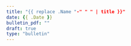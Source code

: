 ```yaml
---
title: "{{ replace .Name "-" " " | title }}"
date: {{ .Date }}
bulletin_pdf: ""
draft: true
type: "bulletin"
---
```

